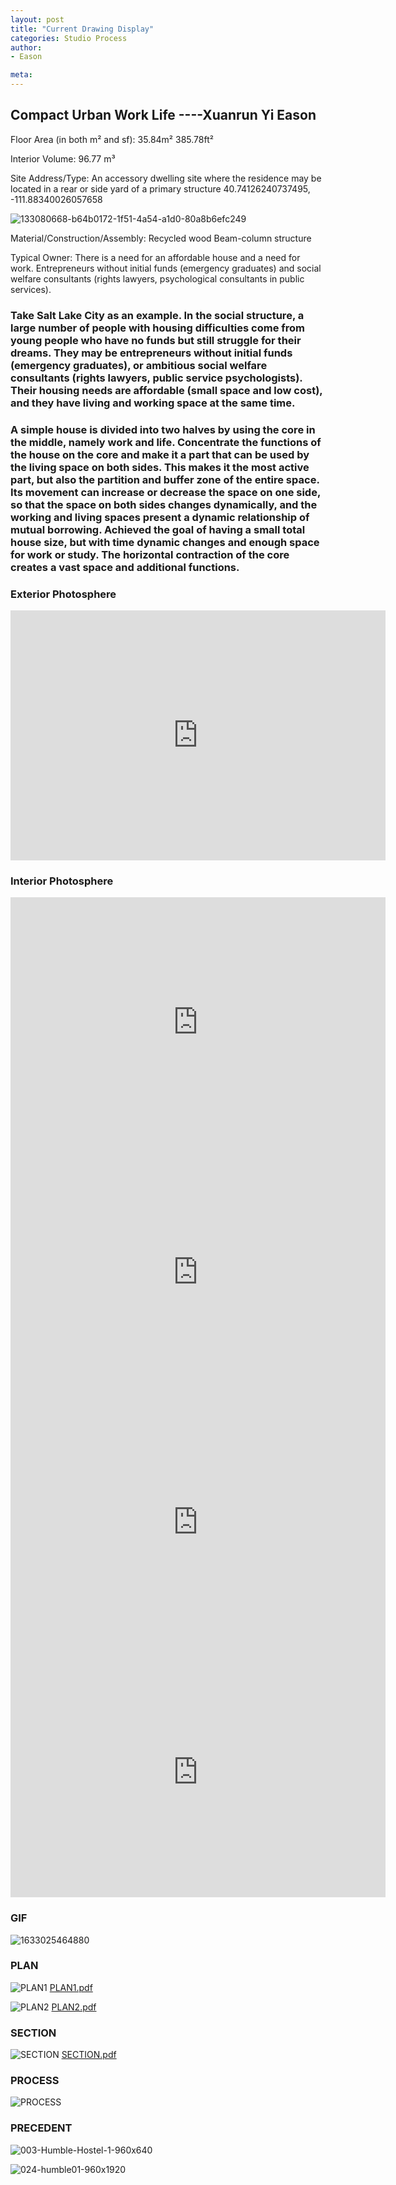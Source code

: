 ```yaml
---
layout: post
title: "Current Drawing Display"
categories: Studio Process
author:
- Eason

meta:
---
```


## Compact Urban Work Life   ----Xuanrun Yi Eason

Floor Area (in both m² and sf): 35.84m² 385.78ft²

Interior Volume: 96.77 m³ 

Site Address/Type: An accessory dwelling site where the residence may be located in a rear or side yard of a primary structure 40.74126240737495, -111.88340026057658

![133080668-b64b0172-1f51-4a54-a1d0-80a8b6efc249](https://user-images.githubusercontent.com/90549907/135518476-042d6c81-24bd-430b-b70b-677d0773aa9d.png)


Material/Construction/Assembly: Recycled wood Beam-column structure

Typical Owner: There is a need for an affordable house and a need for work. Entrepreneurs without initial funds (emergency graduates) and social welfare consultants (rights lawyers, psychological consultants in public services).

### Take Salt Lake City as an example. In the social structure, a large number of people with housing difficulties come from young people who have no funds but still struggle for their dreams. They may be entrepreneurs without initial funds (emergency graduates), or ambitious social welfare consultants (rights lawyers, public service psychologists). Their housing needs are affordable (small space and low cost), and they have living and working space at the same time.

### A simple house is divided into two halves by using the core in the middle, namely work and life. Concentrate the functions of the house on the core and make it a part that can be used by the living space on both sides. This makes it the most active part, but also the partition and buffer zone of the entire space. Its movement can increase or decrease the space on one side, so that the space on both sides changes dynamically, and the working and living spaces present a dynamic relationship of mutual borrowing. Achieved the goal of having a small total house size, but with time dynamic changes and enough space for work or study. The horizontal contraction of the core creates a vast space and additional functions.


### Exterior Photosphere

<iframe width="600" height="400" allowfullscreen style="border-style:none;" src="https://cdn.pannellum.org/2.5/pannellum.htm#panorama=https%3A//i.loli.net/2021/10/01/JCXDWcsrxh9NbPK.jpg&autoLoad=true"></iframe>

### Interior Photosphere

<iframe width="600" height="400" allowfullscreen style="border-style:none;" src="https://cdn.pannellum.org/2.5/pannellum.htm#panorama=https%3A//i.loli.net/2021/10/01/Bmj1dDwNsu2yf7M.jpg&autoLoad=true"></iframe>

<iframe width="600" height="400" allowfullscreen style="border-style:none;" src="https://cdn.pannellum.org/2.5/pannellum.htm#panorama=https%3A//i.loli.net/2021/10/01/oVaH2DpJmwWrAeP.jpg&autoLoad=true"></iframe>

<iframe width="600" height="400" allowfullscreen style="border-style:none;" src="https://cdn.pannellum.org/2.5/pannellum.htm#panorama=https%3A//i.loli.net/2021/10/01/nYPRDTcWvjmybw2.jpg&autoLoad=true"></iframe>

<iframe width="600" height="400" allowfullscreen style="border-style:none;" src="https://cdn.pannellum.org/2.5/pannellum.htm#panorama=https%3A//i.loli.net/2021/10/01/f12xGkheQ4dvXT5.jpg&autoLoad=true"></iframe> 

### GIF

![1633025464880](https://user-images.githubusercontent.com/90549907/135517245-4d5771bf-c2a3-4b8f-9af0-9e0cb6e5aa2f.gif)

### PLAN

![PLAN1](https://user-images.githubusercontent.com/90549907/135517391-55dd8583-cccb-48f9-94fb-36881a417826.jpg)
[PLAN1.pdf](https://github.com/Jozu0326/Portfolio/files/7262003/PLAN1.pdf)

![PLAN2](https://user-images.githubusercontent.com/90549907/135517512-ad11e8d5-2e27-4ec9-9f3b-ee389b9b90d8.jpg)
[PLAN2.pdf](https://github.com/Jozu0326/Portfolio/files/7262006/PLAN2.pdf)

### SECTION

![SECTION](https://user-images.githubusercontent.com/90549907/135517622-5d3e3099-7377-40cb-9a67-fc0482e4ebbf.jpg)
[SECTION.pdf](https://github.com/Jozu0326/Portfolio/files/7262010/SECTION.pdf)

### PROCESS

![PROCESS](https://user-images.githubusercontent.com/90549907/135517742-18b78cd8-903c-43a1-9247-877859492bf3.jpg)

### PRECEDENT

![003-Humble-Hostel-1-960x640](https://user-images.githubusercontent.com/90549907/135521639-85d7bb95-8898-45e1-8427-427eeccf015c.jpg)

![024-humble01-960x1920](https://user-images.githubusercontent.com/90549907/135521655-8da6fd47-0bdf-450d-873f-7fb0867213a0.jpg)





